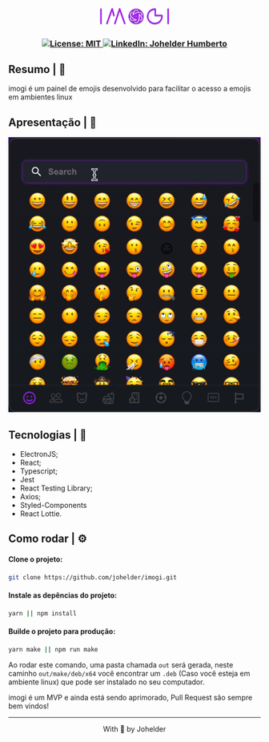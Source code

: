 <p align="center">
  <img src="./assets/logo.png" width="140px" />
</p>

<h3 align="center">
  <a href="#" target="_blank">
    <img alt="License: MIT" src="https://img.shields.io/badge/License-MIT-yellow.svg" />
  </a>
  <a href="https://www.linkedin.com/in/johelder/" target="_blank">
    <img alt="LinkedIn: Johelder Humberto" src="https://img.shields.io/badge/%40johelder-LinkedIn-blue" />
  </a>
</h3>

## Resumo | :book:

imogi é um painel de emojis desenvolvido para facilitar o acesso a emojis em ambientes linux

## Apresentação | :camera_flash:

![desktop](./.github/presentation.gif)

## Tecnologias | 🚀

- ElectronJS;
- React;
- Typescript;
- Jest
- React Testing Library;
- Axios;
- Styled-Components
- React Lottie.

## Como rodar | ⚙

#### Clone o projeto:

```bash
git clone https://github.com/johelder/imogi.git
```

#### Instale as depências do projeto:

```bash
yarn || npm install
```

#### Builde o projeto para produção:

```bash
yarn make || npm run make
```

Ao rodar este comando, uma pasta chamada `out` será gerada, neste caminho `out/make/deb/x64` você encontrar um `.deb` (Caso você esteja em ambiente linux) que pode ser instalado no seu computador.

imogi é um MVP e ainda está sendo aprimorado, Pull Request são sempre bem vindos!

---

<p align="center">With 💜 by Johelder</p>
